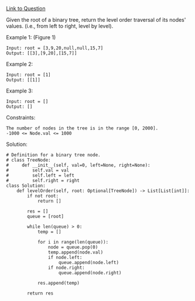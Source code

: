 [Link to Question](https://leetcode.com/explore/interview/card/top-interview-questions-easy/94/trees/628/)



Given the root of a binary tree, return the level order traversal of its nodes' values. (i.e., from left to right, level by level).

 

Example 1:
(Figure 1)
```
Input: root = [3,9,20,null,null,15,7]
Output: [[3],[9,20],[15,7]]
```
Example 2:
```
Input: root = [1]
Output: [[1]]
```
Example 3:
```
Input: root = []
Output: []
 ```

Constraints:
```
The number of nodes in the tree is in the range [0, 2000].
-1000 <= Node.val <= 1000
```


Solution:
```
# Definition for a binary tree node.
# class TreeNode:
#     def __init__(self, val=0, left=None, right=None):
#         self.val = val
#         self.left = left
#         self.right = right
class Solution:
    def levelOrder(self, root: Optional[TreeNode]) -> List[List[int]]:
        if not root:
            return []
        
        res = []
        queue = [root]
        
        while len(queue) > 0:
            temp = []
            
            for i in range(len(queue)):
                node = queue.pop(0)
                temp.append(node.val)
                if node.left:
                    queue.append(node.left)
                if node.right:
                    queue.append(node.right)
            
            res.append(temp)
              
        return res
```              
            
